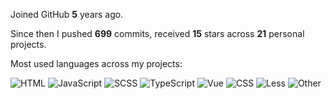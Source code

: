 Joined GitHub **5** years ago.

Since then I pushed **699** commits, received **15** stars across **21** personal projects.

Most used languages across my projects:

![HTML](https://img.shields.io/static/v1?style=flat&label=&#10036;&color=555&labelColor=%23e34c26&message=HTML%EF%B8%B149.7%25)
![JavaScript](https://img.shields.io/static/v1?style=flat&label=&#10036;&color=555&labelColor=%23f1e05a&message=JavaScript%EF%B8%B133.8%25)
![SCSS](https://img.shields.io/static/v1?style=flat&label=&#10036;&color=555&labelColor=%23c6538c&message=SCSS%EF%B8%B17.6%25)
![TypeScript](https://img.shields.io/static/v1?style=flat&label=&#10036;&color=555&labelColor=%233178c6&message=TypeScript%EF%B8%B14.3%25)
![Vue](https://img.shields.io/static/v1?style=flat&label=&#10036;&color=555&labelColor=%2341b883&message=Vue%EF%B8%B13.2%25)
![CSS](https://img.shields.io/static/v1?style=flat&label=&#10036;&color=555&labelColor=%23563d7c&message=CSS%EF%B8%B10.5%25)
![Less](https://img.shields.io/static/v1?style=flat&label=&#10036;&color=555&labelColor=%231d365d&message=Less%EF%B8%B10.4%25)
![Other](https://img.shields.io/static/v1?style=flat&label=&#10036;&color=555&labelColor=%23ededed&message=Other%EF%B8%B10.1%25)
